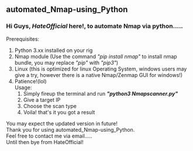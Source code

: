 ## automated_Nmap-using_Python 
### Hi Guys, _HateOfficial_ here!, to automate Nmap via python.....

Prerequisites:
1. Python 3.xx installed on your rig  
2. Nmap module (Use the command *"pip install nmap"* to install nmap bundle, you may replace *"pip"* with *"pip3"*)  
3. Linux (this is optimized for linux Operating System, windows users may give a try, however there is a native Nmap/Zenmap GUI for windows!)  
4. Patience!(lol)  
Usage:
      1. Simply fireup the terminal and run ***"python3 Nmapscanner.py"***  
      2. Give a target IP  
      3. Choose the scan type  
      4. Voila! that's it you got a result  
      
You may expect the updated version in future!  
Thank you for using automated_Nmap-using_Python.  
Feel free to contact me via email.....  
Until then bye from HateOfficial!  
